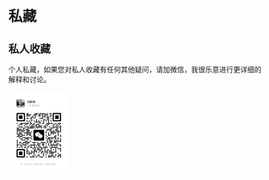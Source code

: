 # 私藏

## 私人收藏

个人私藏，如果您对私人收藏有任何其他疑问，请加微信，我很乐意进行更详细的解释和讨论。

<img src="../../images/wx_marulin.jpeg" width="24%" alt="马如林的微信"/>
